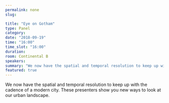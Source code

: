 ```yaml
---
permalink: none
slug:

title: "Eye on Gotham"
type: Panel
category:
date: "2018-09-19"
time: "16:00"
time_slot: "16:00"
duration:
room: Continental B
speakers:
summary: "We now have the spatial and temporal resolution to keep up with the cadence of a modern city. These presenters show you new ways to look at our urban landscape."
featured: true
---
```

We now have the spatial and temporal resolution to keep up with the cadence of a modern city. These presenters show you new ways to look at our urban landscape.

